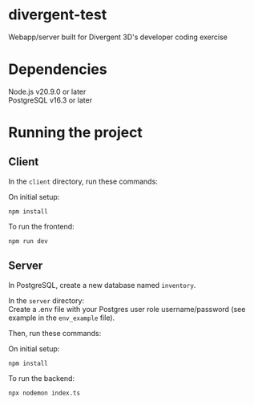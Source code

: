 # divergent-test
Webapp/server built for Divergent 3D's developer coding exercise

# Dependencies
Node.js v20.9.0 or later  
PostgreSQL v16.3 or later

# Running the project
## Client
In the `client` directory, run these commands:  

On initial setup:  
```
npm install
```

To run the frontend:
```
npm run dev
```

## Server
In PostgreSQL, create a new database named `inventory`.  

In the `server` directory:  
Create a .env file with your Postgres user role username/password (see example in the `env_example` file).  

Then, run these commands:  

On initial setup:  
```
npm install
```

To run the backend:
```
npx nodemon index.ts
```
